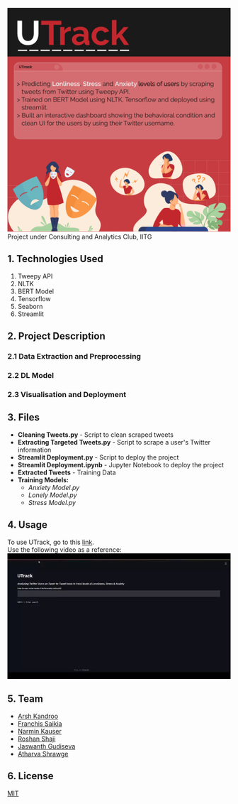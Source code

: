 ![alt text](https://github.com/Arsh2k01/UTrack/blob/main/UTrack-Description.jpg)
Project under Consulting and Analytics Club, IITG

## 1. Technologies Used

1. Tweepy API
2. NLTK
3. BERT Model
4. Tensorflow
6. Seaborn
5. Streamlit

## 2. Project Description
### 2.1 Data Extraction and Preprocessing
### 2.2 DL Model
### 2.3 Visualisation and Deployment

## 3. Files
* **Cleaning Tweets.py** - Script to clean scraped tweets
* **Extracting Targeted Tweets.py** - Script to scrape a user's Twitter information
* **Streamlit Deployment.py** - Script to deploy the project
* **Streamlit Deployment.ipynb** - Jupyter Notebook to deploy the project
* **Extracted Tweets** - Training Data
* **Training Models:**
   * *Anxiety Model.py*
   * *Lonely Model.py*
   * *Stress Model.py*

## 4. Usage
To use UTrack, go to this [link](http://f7581a3641cd.ngrok.io/). <br />
Use the following video as a reference:
![demo video](https://github.com/Arsh2k01/UTrack/blob/main/UTrack_Working.webp)


## 5. Team
* [Arsh Kandroo](https://github.com/Arsh2k01)
* [Franchis Saikia](https://github.com/Francode007)
* [Narmin Kauser](https://github.com/narmin24)
* [Roshan Shaji](https://github.com/roshan-shaji)
* [Jaswanth Gudiseva](https://github.com/jaswanth-gudiseva)
* [Atharva Shrawge](https://github.com/haxer-max)

## 6. License
[MIT](https://choosealicense.com/licenses/mit/)
